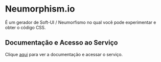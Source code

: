 # Neumorphism.io

É um gerador de Soft-UI / Neumorfismo no qual você pode experimentar e obter o código CSS.

## Documentação e Acesso ao Serviço

Clique [aqui](https://neumorphism.io) para ver a documentação e acessar o serviço.